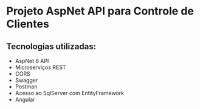 # Projeto AspNet API para Controle de Clientes

## Tecnologias utilizadas:
* AspNet 6 API
* Microserviços REST
* CORS
* Swagger
* Postman
* Acesso ao SqlServer com EntityFramework
* Angular
